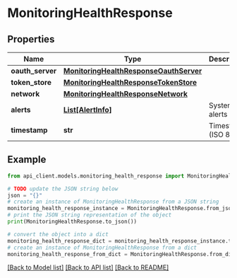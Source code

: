 # MonitoringHealthResponse


## Properties

Name | Type | Description | Notes
------------ | ------------- | ------------- | -------------
**oauth_server** | [**MonitoringHealthResponseOauthServer**](MonitoringHealthResponseOauthServer.md) |  | 
**token_store** | [**MonitoringHealthResponseTokenStore**](MonitoringHealthResponseTokenStore.md) |  | 
**network** | [**MonitoringHealthResponseNetwork**](MonitoringHealthResponseNetwork.md) |  | 
**alerts** | [**List[AlertInfo]**](AlertInfo.md) | System alerts | 
**timestamp** | **str** | Timestamp (ISO 8601) | 

## Example

```python
from api_client.models.monitoring_health_response import MonitoringHealthResponse

# TODO update the JSON string below
json = "{}"
# create an instance of MonitoringHealthResponse from a JSON string
monitoring_health_response_instance = MonitoringHealthResponse.from_json(json)
# print the JSON string representation of the object
print(MonitoringHealthResponse.to_json())

# convert the object into a dict
monitoring_health_response_dict = monitoring_health_response_instance.to_dict()
# create an instance of MonitoringHealthResponse from a dict
monitoring_health_response_from_dict = MonitoringHealthResponse.from_dict(monitoring_health_response_dict)
```
[[Back to Model list]](../README.md#documentation-for-models) [[Back to API list]](../README.md#documentation-for-api-endpoints) [[Back to README]](../README.md)


